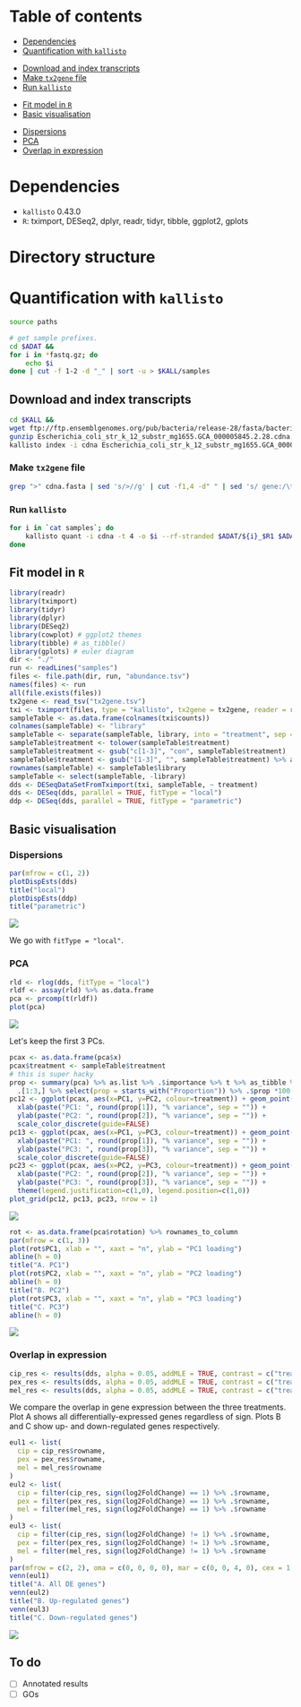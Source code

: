 # Table of contents

- [Dependencies](#dependencies)
- [Quantification with `kallisto`](#quantification-with-kallisto)
 * [Download and index transcripts](#download-and-index-transcripts)
 * [Make `tx2gene` file](#make-tx2gene-file)
 * [Run `kallisto`](#run-kallisto)
- [Fit model in `R`](#fit-model-in-r)
- [Basic visualisation](#basic-visualisation)
 * [Dispersions](#dispersions)
 * [PCA](#pca)
 * [Overlap in expression](#overlap-in-expression)

# Dependencies

* `kallisto` 0.43.0
* `R`: tximport, DESeq2, dplyr, readr, tidyr, tibble, ggplot2, gplots

# Directory structure


# Quantification with `kallisto`

```sh
source paths
```

```sh
# get sample prefixes.
cd $ADAT &&
for i in *fastq.gz; do
    echo $i
done | cut -f 1-2 -d "_" | sort -u > $KALL/samples
```

## Download and index transcripts

```sh
cd $KALL &&
wget ftp://ftp.ensemblgenomes.org/pub/bacteria/release-28/fasta/bacteria_0_collection/escherichia_coli_str_k_12_substr_mg1655/cdna/Escherichia_coli_str_k_12_substr_mg1655.GCA_000005845.2.28.cdna.all.fa.gz
gunzip Escherichia_coli_str_k_12_substr_mg1655.GCA_000005845.2.28.cdna.all.fa.gz
kallisto index -i cdna Escherichia_coli_str_k_12_substr_mg1655.GCA_000005845.2.28.cdna.all.fa
```

### Make `tx2gene` file

```sh
grep ">" cdna.fasta | sed 's/>//g' | cut -f1,4 -d" " | sed 's/ gene:/\t/g' | sed '1 i\TXNAME\tGENEID' > tx2gene.tsv
```

### Run `kallisto`

```sh
for i in `cat samples`; do
    kallisto quant -i cdna -t 4 -o $i --rf-stranded $ADAT/${i}_$R1 $ADAT/${i}_$R2
done
```

## Fit model in `R`

```r
library(readr)
library(tximport)
library(tidyr)
library(dplyr)
library(DESeq2)
library(cowplot) # ggplot2 themes
library(tibble) # as_tibble()
library(gplots) # euler diagram
dir <- "./"
run <- readLines("samples")
files <- file.path(dir, run, "abundance.tsv")
names(files) <- run
all(file.exists(files))
tx2gene <- read_tsv("tx2gene.tsv")
txi <- tximport(files, type = "kallisto", tx2gene = tx2gene, reader = read_tsv)
sampleTable <- as.data.frame(colnames(txi$counts))
colnames(sampleTable) <- "library"
sampleTable <- separate(sampleTable, library, into = "treatment", sep = "_", remove = FALSE, extra = "drop")
sampleTable$treatment <- tolower(sampleTable$treatment)
sampleTable$treatment <- gsub("c[1-3]", "con", sampleTable$treatment)
sampleTable$treatment <- gsub("[1-3]", "", sampleTable$treatment) %>% as.factor %>% relevel(ref = "con")
rownames(sampleTable) <- sampleTable$library
sampleTable <- select(sampleTable, -library)
dds <- DESeqDataSetFromTximport(txi, sampleTable, ~ treatment)
dds <- DESeq(dds, parallel = TRUE, fitType = "local")
ddp <- DESeq(dds, parallel = TRUE, fitType = "parametric")
```

## Basic visualisation

### Dispersions

```r
par(mfrow = c(1, 2))
plotDispEsts(dds)
title("local")
plotDispEsts(ddp)
title("parametric")
```

![](https://github.com/Perugolate/ec_rnaseq2/blob/master/plots/disp.png)

We go with `fitType = "local"`.

### PCA

```r
rld <- rlog(dds, fitType = "local")
rldf <- assay(rld) %>% as.data.frame
pca <- prcomp(t(rldf))
plot(pca)
```

![](https://github.com/Perugolate/ec_rnaseq2/blob/master/plots/pcs.png)

Let's keep the first 3 PCs.

```r
pcax <- as.data.frame(pca$x)
pcax$treatment <- sampleTable$treatment
# this is super hacky
prop <- summary(pca) %>% as.list %>% .$importance %>% t %>% as_tibble %>%
  .[1:3,] %>% select(prop = starts_with("Proportion")) %>% .$prop *100
pc12 <- ggplot(pcax, aes(x=PC1, y=PC2, colour=treatment)) + geom_point(size=5) +
  xlab(paste("PC1: ", round(prop[1]), "% variance", sep = "")) +
  ylab(paste("PC2: ", round(prop[2]), "% variance", sep = "")) +
  scale_color_discrete(guide=FALSE)
pc13 <- ggplot(pcax, aes(x=PC1, y=PC3, colour=treatment)) + geom_point(size=5) +
  xlab(paste("PC1: ", round(prop[1]), "% variance", sep = "")) +
  ylab(paste("PC3: ", round(prop[3]), "% variance", sep = "")) +
  scale_color_discrete(guide=FALSE)
pc23 <- ggplot(pcax, aes(x=PC2, y=PC3, colour=treatment)) + geom_point(size=5) +
  xlab(paste("PC2: ", round(prop[2]), "% variance", sep = "")) +
  ylab(paste("PC3: ", round(prop[3]), "% variance", sep = "")) +
  theme(legend.justification=c(1,0), legend.position=c(1,0))
plot_grid(pc12, pc13, pc23, nrow = 1)
```

![](https://github.com/Perugolate/ec_rnaseq2/blob/master/plots/pca.png)

```r
rot <- as.data.frame(pca$rotation) %>% rownames_to_column
par(mfrow = c(1, 3))
plot(rot$PC1, xlab = "", xaxt = "n", ylab = "PC1 loading")
abline(h = 0)
title("A. PC1")
plot(rot$PC2, xlab = "", xaxt = "n", ylab = "PC2 loading")
abline(h = 0)
title("B. PC2")
plot(rot$PC3, xlab = "", xaxt = "n", ylab = "PC3 loading")
title("C. PC3")
abline(h = 0)
```

![](https://github.com/Perugolate/ec_rnaseq2/blob/master/plots/rot.png)

### Overlap in expression

```r
cip_res <- results(dds, alpha = 0.05, addMLE = TRUE, contrast = c("treatment", "cip", "con")) %>% subset(padj < 0.05 & abs(log2FoldChange) > 1) %>% as_tibble %>% rownames_to_column
pex_res <- results(dds, alpha = 0.05, addMLE = TRUE, contrast = c("treatment", "pex", "con")) %>% subset(padj < 0.05 & abs(log2FoldChange) > 1) %>% as_tibble %>% rownames_to_column
mel_res <- results(dds, alpha = 0.05, addMLE = TRUE, contrast = c("treatment", "mel", "con")) %>% subset(padj < 0.05 & abs(log2FoldChange) > 1) %>% as_tibble %>% rownames_to_column
```

We compare the overlap in gene expression between the three treatments. Plot A shows all differentially-expressed genes regardless of sign. Plots B and C show up- and down-regulated genes respectively.

```r
eul1 <- list(
  cip = cip_res$rowname,
  pex = pex_res$rowname,
  mel = mel_res$rowname
)
eul2 <- list(
  cip = filter(cip_res, sign(log2FoldChange) == 1) %>% .$rowname,
  pex = filter(pex_res, sign(log2FoldChange) == 1) %>% .$rowname,
  mel = filter(mel_res, sign(log2FoldChange) == 1) %>% .$rowname
)
eul3 <- list(
  cip = filter(cip_res, sign(log2FoldChange) != 1) %>% .$rowname,
  pex = filter(pex_res, sign(log2FoldChange) != 1) %>% .$rowname,
  mel = filter(mel_res, sign(log2FoldChange) != 1) %>% .$rowname
)
par(mfrow = c(2, 2), oma = c(0, 0, 0, 0), mar = c(0, 0, 4, 0), cex = 1.05)
venn(eul1)
title("A. All DE genes")
venn(eul2)
title("B. Up-regulated genes")
venn(eul3)
title("C. Down-regulated genes")
```

![](https://github.com/Perugolate/ec_rnaseq2/blob/master/plots/eul.png)

## To do

- [ ] Annotated results
- [ ] GOs
